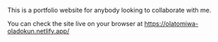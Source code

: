 This is a portfolio website for anybody looking to collaborate with me.

You can check the site live on your browser at https://olatomiwa-oladokun.netlify.app/